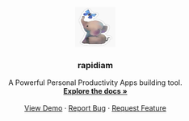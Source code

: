 

<div id="top"></div>

<!-- PROJECT LOGO -->
<br />
<div align="center">
  <a href="https://github.com/rebataur/rapidiam">
    <img src="images/logo.png" alt="Logo" width="80" height="80">
  </a>

  <h3 align="center">rapidiam</h3>

  <p align="center">
  A Powerful Personal Productivity Apps building tool.
    <br />
    <a href="https://github.com/rebataur/rapidiam"><strong>Explore the docs »</strong></a>
    <br />
    <br />
    <a href="https://github.com/rebataur/rapidiam">View Demo</a>
    ·
    <a href="https://github.com/rebataur/rapidiam/issues">Report Bug</a>
    ·
    <a href="https://github.com/rebataur/rapidiam/issues">Request Feature</a>
  </p>
</div>